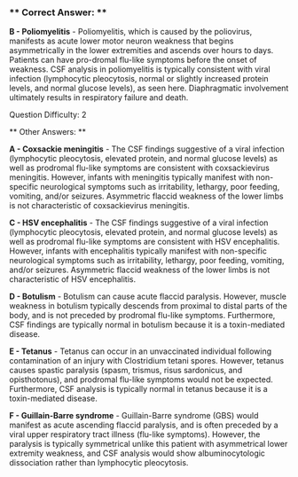 ### ** Correct Answer: **

**B - Poliomyelitis** - Poliomyelitis, which is caused by the poliovirus, manifests as acute lower motor neuron weakness that begins asymmetrically in the lower extremities and ascends over hours to days. Patients can have pro-dromal flu-like symptoms before the onset of weakness. CSF analysis in poliomyelitis is typically consistent with viral infection (lymphocytic pleocytosis, normal or slightly increased protein levels, and normal glucose levels), as seen here. Diaphragmatic involvement ultimately results in respiratory failure and death.

Question Difficulty: 2

** Other Answers: **

**A - Coxsackie meningitis** - The CSF findings suggestive of a viral infection (lymphocytic pleocytosis, elevated protein, and normal glucose levels) as well as prodromal flu-like symptoms are consistent with coxsackievirus meningitis. However, infants with meningitis typically manifest with non-specific neurological symptoms such as irritability, lethargy, poor feeding, vomiting, and/or seizures. Asymmetric flaccid weakness of the lower limbs is not characteristic of coxsackievirus meningitis.

**C - HSV encephalitis** - The CSF findings suggestive of a viral infection (lymphocytic pleocytosis, elevated protein, and normal glucose levels) as well as prodromal flu-like symptoms are consistent with HSV encephalitis. However, infants with encephalitis typically manifest with non-specific neurological symptoms such as irritability, lethargy, poor feeding, vomiting, and/or seizures. Asymmetric flaccid weakness of the lower limbs is not characteristic of HSV encephalitis.

**D - Botulism** - Botulism can cause acute flaccid paralysis. However, muscle weakness in botulism typically descends from proximal to distal parts of the body, and is not preceded by prodromal flu-like symptoms. Furthermore, CSF findings are typically normal in botulism because it is a toxin-mediated disease.

**E - Tetanus** - Tetanus can occur in an unvaccinated individual following contamination of an injury with Clostridium tetani spores. However, tetanus causes spastic paralysis (spasm, trismus, risus sardonicus, and opisthotonus), and prodromal flu-like symptoms would not be expected. Furthermore, CSF analysis is typically normal in tetanus because it is a toxin-mediated disease.

**F - Guillain-Barre syndrome** - Guillain-Barre syndrome (GBS) would manifest as acute ascending flaccid paralysis, and is often preceded by a viral upper respiratory tract illness (flu-like symptoms). However, the paralysis is typically symmetrical unlike this patient with asymmetrical lower extremity weakness, and CSF analysis would show albuminocytologic dissociation rather than lymphocytic pleocytosis.

